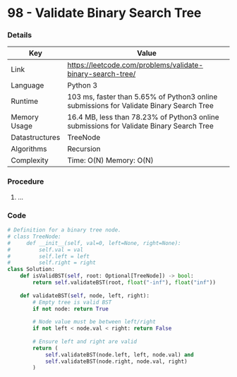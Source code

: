 # 98 - Validate Binary Search Tree

### Details

| Key | Value |
| --- | ----- |
| Link | https://leetcode.com/problems/validate-binary-search-tree/
| Language | Python 3
| Runtime | 103 ms, faster than 5.65% of Python3 online submissions for Validate Binary Search Tree
| Memory Usage | 16.4 MB, less than 78.23% of Python3 online submissions for Validate Binary Search Tree
| Datastructures | TreeNode
| Algorithms | Recursion
| Complexity | Time: O(N) Memory: O(N)

### Procedure

1. ...

### Code

```python
# Definition for a binary tree node.
# class TreeNode:
#     def __init__(self, val=0, left=None, right=None):
#         self.val = val
#         self.left = left
#         self.right = right
class Solution:
    def isValidBST(self, root: Optional[TreeNode]) -> bool:
        return self.validateBST(root, float("-inf"), float("inf"))
    
    def validateBST(self, node, left, right):
        # Empty tree is valid BST
        if not node: return True
        
        # Node value must be between left/right
        if not left < node.val < right: return False
        
        # Ensure left and right are valid
        return (
            self.validateBST(node.left, left, node.val) and
            self.validateBST(node.right, node.val, right)
        )
```
